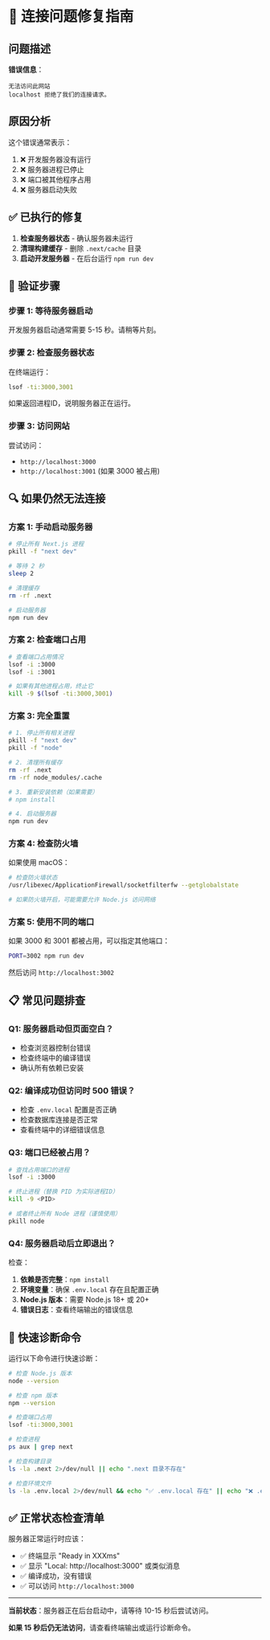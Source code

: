 # 🔧 连接问题修复指南

## 问题描述

**错误信息**：
```
无法访问此网站
localhost 拒绝了我们的连接请求。
```

## 原因分析

这个错误通常表示：
1. ❌ 开发服务器没有运行
2. ❌ 服务器进程已停止
3. ❌ 端口被其他程序占用
4. ❌ 服务器启动失败

## ✅ 已执行的修复

1. **检查服务器状态** - 确认服务器未运行
2. **清理构建缓存** - 删除 `.next/cache` 目录
3. **启动开发服务器** - 在后台运行 `npm run dev`

## 🚀 验证步骤

### 步骤 1: 等待服务器启动

开发服务器启动通常需要 5-15 秒。请稍等片刻。

### 步骤 2: 检查服务器状态

在终端运行：
```bash
lsof -ti:3000,3001
```

如果返回进程ID，说明服务器正在运行。

### 步骤 3: 访问网站

尝试访问：
- `http://localhost:3000`
- `http://localhost:3001` (如果 3000 被占用)

## 🔍 如果仍然无法连接

### 方案 1: 手动启动服务器

```bash
# 停止所有 Next.js 进程
pkill -f "next dev"

# 等待 2 秒
sleep 2

# 清理缓存
rm -rf .next

# 启动服务器
npm run dev
```

### 方案 2: 检查端口占用

```bash
# 查看端口占用情况
lsof -i :3000
lsof -i :3001

# 如果有其他进程占用，终止它
kill -9 $(lsof -ti:3000,3001)
```

### 方案 3: 完全重置

```bash
# 1. 停止所有相关进程
pkill -f "next dev"
pkill -f "node"

# 2. 清理所有缓存
rm -rf .next
rm -rf node_modules/.cache

# 3. 重新安装依赖（如果需要）
# npm install

# 4. 启动服务器
npm run dev
```

### 方案 4: 检查防火墙

如果使用 macOS：

```bash
# 检查防火墙状态
/usr/libexec/ApplicationFirewall/socketfilterfw --getglobalstate

# 如果防火墙开启，可能需要允许 Node.js 访问网络
```

### 方案 5: 使用不同的端口

如果 3000 和 3001 都被占用，可以指定其他端口：

```bash
PORT=3002 npm run dev
```

然后访问 `http://localhost:3002`

## 📋 常见问题排查

### Q1: 服务器启动但页面空白？
- 检查浏览器控制台错误
- 检查终端中的编译错误
- 确认所有依赖已安装

### Q2: 编译成功但访问时 500 错误？
- 检查 `.env.local` 配置是否正确
- 检查数据库连接是否正常
- 查看终端中的详细错误信息

### Q3: 端口已经被占用？
```bash
# 查找占用端口的进程
lsof -i :3000

# 终止进程（替换 PID 为实际进程ID）
kill -9 <PID>

# 或者终止所有 Node 进程（谨慎使用）
pkill node
```

### Q4: 服务器启动后立即退出？

检查：
1. **依赖是否完整**：`npm install`
2. **环境变量**：确保 `.env.local` 存在且配置正确
3. **Node.js 版本**：需要 Node.js 18+ 或 20+
4. **错误日志**：查看终端输出的错误信息

## 🎯 快速诊断命令

运行以下命令进行快速诊断：

```bash
# 检查 Node.js 版本
node --version

# 检查 npm 版本
npm --version

# 检查端口占用
lsof -ti:3000,3001

# 检查进程
ps aux | grep next

# 检查构建目录
ls -la .next 2>/dev/null || echo ".next 目录不存在"

# 检查环境文件
ls -la .env.local 2>/dev/null && echo "✅ .env.local 存在" || echo "❌ .env.local 不存在"
```

## ✅ 正常状态检查清单

服务器正常运行时应该：
- ✅ 终端显示 "Ready in XXXms"
- ✅ 显示 "Local: http://localhost:3000" 或类似消息
- ✅ 编译成功，没有错误
- ✅ 可以访问 `http://localhost:3000`

---

**当前状态**：服务器正在后台启动中，请等待 10-15 秒后尝试访问。

**如果 15 秒后仍无法访问**，请查看终端输出或运行诊断命令。
